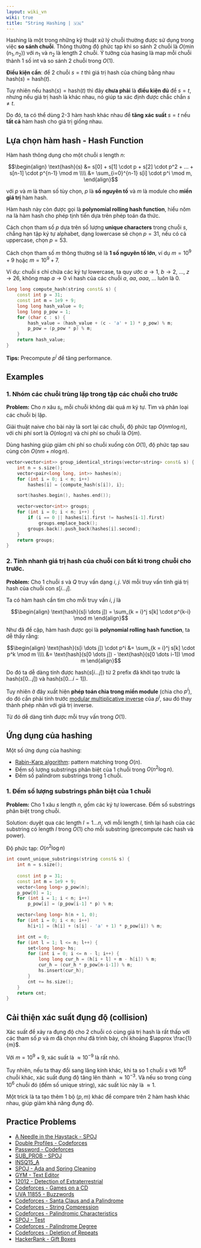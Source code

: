 ```yaml
---
layout: wiki_vn
wiki: true
title: "String Hashing | 🇻🇳"
---
```


Hashing là một trong những kỹ thuật xử lý chuỗi thường được sử dụng trong việc **so sánh chuỗi**. Thông thường độ phức tạp khi so sánh 2 chuỗi là $O(\min(n_1, n_2))$ với $n_1$ và $n_2$ là length 2 chuỗi. Ý tưởng của hasing là map mỗi chuỗi thành 1 số int và so sánh 2 chuỗi trong $O(1)$.

**Điều kiện cần**: để 2 chuỗi $s = t$ thì giá trị hash của chúng bằng nhau $\text{hash}(s) = \text{hash}(t)$.

Tuy nhiên nếu $\text{hash}(s) = \text{hash}(t)$ thì đây **chưa phải** là **điều kiện đủ** để $s = t$, nhưng nếu giá trị hash là khác nhau, nó giúp ta xác định được chắc chắn $s \neq t$.

Do đó, ta có thể dùng 2-3 hàm hash khác nhau để **tăng xác suất** $s = t$ nếu **tất cả** hàm hash cho giá trị giống nhau.

## Lựa chọn hàm hash - Hash Function

Hàm hash thông dụng cho một chuỗi $s$ length $n$:

$$\begin{align}
\text{hash}(s) &= s[0] + s[1] \cdot p + s[2] \cdot p^2 + ... + s[n-1] \cdot p^{n-1} \mod m \\\\
&= \sum_{i=0}^{n-1} s[i] \cdot p^i \mod m,
\end{align}$$


với $p$ và $m$ là tham số tùy chọn, $p$ là **số nguyên tố** và $m$ là module cho **miền giá trị** hàm hash.

Hàm hash này còn được gọi là **polynomial rolling hash function**, hiểu nôm na là hàm hash cho phép tịnh tiến dựa trên phép toán đa thức.

Cách chọn tham số $p$ dựa trên số lượng **unique characters** trong chuỗi $s$, chẳng hạn tập ký tự alphabet, dạng lowercase sẽ chọn $p = 31$, nếu có cả uppercase, chọn $p = 53$.

Cách chọn tham số $m$ thông thường sẽ là **1 số nguyên tố lớn**, ví dụ $m = 10^9+9$ hoặc $m = 10^9+7$.

Ví dụ: chuỗi $s$ chỉ chứa các ký tự lowercase, ta quy ước $a \rightarrow 1$, $b \rightarrow 2$, $\dots$, $z \rightarrow 26$, không map $a \rightarrow 0$ vì hash của các chuỗi $a$, $aa$, $aaa$, $\dots$ luôn là $0$.

```cpp
long long compute_hash(string const& s) {
    const int p = 31;
    const int m = 1e9 + 9;
    long long hash_value = 0;
    long long p_pow = 1;
    for (char c : s) {
        hash_value = (hash_value + (c - 'a' + 1) * p_pow) % m;
        p_pow = (p_pow * p) % m;
    }
    return hash_value;
}
```

**Tips:** Precompute $p^i$ để tăng performance.

## Examples

### 1. Nhóm các chuỗi trùng lặp trong tập các chuỗi cho trước

**Problem:** Cho $n$ xâu $s_i$, mỗi chuỗi không dài quá $m$ ký tự. Tìm và phân loại các chuỗi bị lặp.

Giải thuật naive cho bài này là sort lại các chuỗi, độ phức tạp $O(n m \log n)$, với chi phí sort là $O(n \log n)$ và chi phí so chuỗi là $O(m)$.

Dùng hashing giúp giảm chi phí so chuỗi xuống còn $O(1)$, độ phức tạp sau cùng còn $O(n m + n \log n)$.


```cpp
vector<vector<int>> group_identical_strings(vector<string> const& s) {
    int n = s.size();
    vector<pair<long long, int>> hashes(n);
    for (int i = 0; i < n; i++)
        hashes[i] = {compute_hash(s[i]), i};

    sort(hashes.begin(), hashes.end());

    vector<vector<int>> groups;
    for (int i = 0; i < n; i++) {
        if (i == 0 || hashes[i].first != hashes[i-1].first)
            groups.emplace_back();
        groups.back().push_back(hashes[i].second);
    }
    return groups;
}
```

### 2. Tính nhanh giá trị hash của chuỗi con bất kì trong chuỗi cho trước.

**Problem:** Cho 1 chuỗi $s$ và $Q$ truy vấn dạng $i$, $j$. Với mỗi truy vấn tính giá trị hash của chuỗi con $s [i \dots j]$. 

Ta có hàm hash cần tìm cho mỗi truy vấn $i$, $j$ là

$$\begin{align}
\text{hash}(s[i \dots j]) = \sum_{k = i}^j s[k] \cdot p^{k-i} \mod m
\end{align}$$


Như đã đề cập, hàm hash được gọi là **polynomial rolling hash function**, ta dễ thấy rằng:


$$\begin{align}
\text{hash}(s[i \dots j]) \cdot p^i &= \sum_{k = i}^j s[k] \cdot p^k \mod m \\\\
&= \text{hash}(s[0 \dots j]) - \text{hash}(s[0 \dots i-1]) \mod m
\end{align}$$


Do đó ta dễ dàng tính được $\text{hash}(s[i \dots j])$ từ 2 prefix đã khởi tạo trước là $\text{hash}(s[0 \dots j])$ và $\text{hash}(s[0 \dots i-1])$. 

Tuy nhiên ở đây xuất hiện **phép toán chia trong miền module** (chia cho $p^i$), do đó cần phải tính trước [modular multiplicative inverse](../algebra/module-inverse) của $p^i$, sau đó thay thành phép nhân với giá trị inverse.

Từ đó dễ dàng tính được mỗi truy vấn trong $O(1)$.


## Ứng dụng của hashing

Một số ứng dụng của hashing:

* [Rabin-Karp algorithm](../string/rabin-karp): pattern matching trong $O(n)$.
* Đếm số lượng substrings phân biệt của 1 chuỗi trong $O(n^2 \log n)$.
* Đếm số palindrom substrings trong 1 chuỗi.

### 1. Đếm số lượng substrings phân biệt của 1 chuỗi

**Problem:** Cho 1 xâu $s$ length $n$, gồm các ký tự lowercase. Đếm số substrings phân biệt trong chuỗi.

Solution: duyệt qua các length $l = 1 \dots n$, với mỗi length $l$, tính lại hash của các substring có length $l$ trong $O(1)$ cho mỗi substring (precompute các hash và power). 

Độ phức tạp: $O(n^2 \log n)$


```cpp
int count_unique_substrings(string const& s) {
    int n = s.size();
    
    const int p = 31;
    const int m = 1e9 + 9;
    vector<long long> p_pow(n);
    p_pow[0] = 1;
    for (int i = 1; i < n; i++)
        p_pow[i] = (p_pow[i-1] * p) % m;

    vector<long long> h(n + 1, 0);
    for (int i = 0; i < n; i++)
        h[i+1] = (h[i] + (s[i] - 'a' + 1) * p_pow[i]) % m;

    int cnt = 0;
    for (int l = 1; l <= n; l++) {
        set<long long> hs;
        for (int i = 0; i <= n - l; i++) {
            long long cur_h = (h[i + l] + m - h[i]) % m;
            cur_h = (cur_h * p_pow[n-i-1]) % m;
            hs.insert(cur_h);
        }
        cnt += hs.size();
    }
    return cnt;
}
```

## Cải thiện xác suất đụng độ (collision)

Xác suất để xảy ra đụng độ cho 2 chuỗi có cùng giá trị hash là rất thấp với các tham số $p$ và $m$ đã chọn như đã trình bày, chỉ khoảng $\approx \frac{1}{m}$.


Với $m = 10^9 + 9$, xác suất là $\approx 10^{-9}$ là rất nhỏ.

Tuy nhiên, nếu ta thay đổi sang lăng kính khác, khi ta so 1 chuỗi $s$ với $10^6$ chuỗi khác, xác suất đụng độ tăng lên thành $\approx 10^{-3}$. Và nếu so trong cùng $10^6$ chuỗi đó (đếm số unique string), xác suất lúc này là $\approx 1$.

Một trick là ta tạo thêm 1 bộ $(p, m)$ khác để compare trên 2 hàm hash khác nhau, giúp giảm khả năng đụng độ.


## Practice Problems

* [A Needle in the Haystack - SPOJ](http://www.spoj.com/problems/NHAY/)
* [Double Profiles - Codeforces](http://codeforces.com/problemset/problem/154/C)
* [Password - Codeforces](http://codeforces.com/problemset/problem/126/B)
* [SUB_PROB - SPOJ](http://www.spoj.com/problems/SUB_PROB/)
* [INSQ15_A](https://www.codechef.com/problems/INSQ15_A)
* [SPOJ - Ada and Spring Cleaning](http://www.spoj.com/problems/ADACLEAN/)
* [GYM - Text Editor](http://codeforces.com/gym/101466/problem/E)
* [12012 - Detection of Extraterrestrial](https://uva.onlinejudge.org/index.php?option=onlinejudge&page=show_problem&problem=3163)
* [Codeforces - Games on a CD](http://codeforces.com/contest/727/problem/E)
* [UVA 11855 - Buzzwords](https://uva.onlinejudge.org/index.php?option=com_onlinejudge&Itemid=8&page=show_problem&problem=2955)
* [Codeforces - Santa Claus and a Palindrome](http://codeforces.com/contest/752/problem/D)
* [Codeforces - String Compression](http://codeforces.com/contest/825/problem/F)
* [Codeforces - Palindromic Characteristics](http://codeforces.com/contest/835/problem/D)
* [SPOJ - Test](http://www.spoj.com/problems/CF25E/)
* [Codeforces - Palindrome Degree](http://codeforces.com/contest/7/problem/D)
* [Codeforces - Deletion of Repeats](http://codeforces.com/contest/19/problem/C)
* [HackerRank - Gift Boxes](https://www.hackerrank.com/contests/womens-codesprint-5/challenges/gift-boxes)




